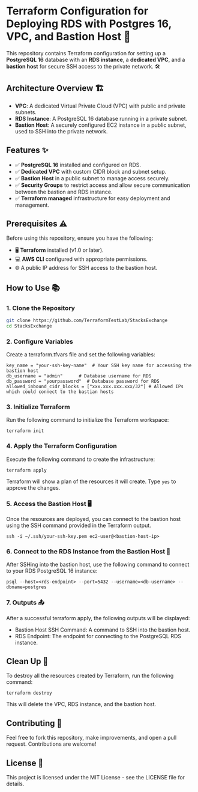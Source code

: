 # Terraform Configuration for Deploying RDS with Postgres 16, VPC, and Bastion Host 🚀

This repository contains Terraform configuration for setting up a **PostgreSQL 16** database with an **RDS instance**, a **dedicated VPC**, and a **bastion host** for secure SSH access to the private network. 🛠️

## Architecture Overview 🏗️

- **VPC**: A dedicated Virtual Private Cloud (VPC) with public and private subnets.
- **RDS Instance**: A PostgreSQL 16 database running in a private subnet.
- **Bastion Host**: A securely configured EC2 instance in a public subnet, used to SSH into the private network.

## Features ✨

- ✅ **PostgreSQL 16** installed and configured on RDS.
- ✅ **Dedicated VPC** with custom CIDR block and subnet setup.
- ✅ **Bastion Host** in a public subnet to manage access securely.
- ✅ **Security Groups** to restrict access and allow secure communication between the bastion and RDS instance.
- ✅ **Terraform managed** infrastructure for easy deployment and management.

## Prerequisites ⚠️

Before using this repository, ensure you have the following:

- 🖥️ **Terraform** installed (v1.0 or later).
- 💻 **AWS CLI** configured with appropriate permissions.
- 🌐 A public IP address for SSH access to the bastion host.

## How to Use 📚

### 1. Clone the Repository

```bash
git clone https://github.com/TerraformTestLab/StacksExchange
cd StacksExchange
```

### 2. Configure Variables

Create a terraform.tfvars file and set the following variables:

```hcl
key_name = "your-ssh-key-name"  # Your SSH key name for accessing the bastion host
db_username = "admin"      # Database username for RDS
db_password = "yourpassword"  # Database password for RDS
allowed_inbound_cidr_blocks = ["xxx.xxx.xxx.xxx/32"] # Allowed IPs which could connect to the bastian hosts
```

### 3. Initialize Terraform

Run the following command to initialize the Terraform workspace:

```shel
terraform init
```

### 4. Apply the Terraform Configuration

Execute the following command to create the infrastructure:

```shel
terraform apply
```

Terraform will show a plan of the resources it will create. Type `yes` to approve the changes.

### 5. Access the Bastion Host 🖥️

Once the resources are deployed, you can connect to the bastion host using the SSH command provided in the Terraform output.

```shel
ssh -i ~/.ssh/your-ssh-key.pem ec2-user@<bastion-host-ip>
```

### 6. Connect to the RDS Instance from the Bastion Host 🔑

After SSHing into the bastion host, use the following command to connect to your RDS PostgreSQL 16 instance:

```shel
psql --host=<rds-endpoint> --port=5432 --username=<db-username> --dbname=postgres
```

### 7. Outputs 📤

After a successful terraform apply, the following outputs will be displayed:

- Bastion Host SSH Command: A command to SSH into the bastion host.
- RDS Endpoint: The endpoint for connecting to the PostgreSQL RDS instance.

## Clean Up 🧹

To destroy all the resources created by Terraform, run the following command:

```shel
terraform destroy
```

This will delete the VPC, RDS instance, and the bastion host.

## Contributing 🤝

Feel free to fork this repository, make improvements, and open a pull request. Contributions are welcome!

## License 📜

This project is licensed under the MIT License - see the LICENSE file for details.
